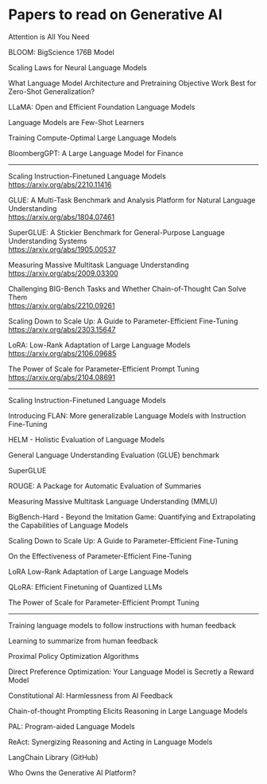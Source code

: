 # Papers to read on Generative AI

Attention is All You Need

BLOOM: BigScience 176B Model

Scaling Laws for Neural Language Models

What Language Model Architecture and Pretraining Objective Work Best for Zero-Shot Generalization?

LLaMA: Open and Efficient Foundation Language Models

Language Models are Few-Shot Learners

Training Compute-Optimal Large Language Models

BloombergGPT: A Large Language Model for Finance

----

Scaling Instruction-Finetuned Language Models<br>
https://arxiv.org/abs/2210.11416

GLUE: A Multi-Task Benchmark and Analysis Platform for Natural Language Understanding<br>
https://arxiv.org/abs/1804.07461

SuperGLUE: A Stickier Benchmark for General-Purpose Language Understanding Systems<br>
https://arxiv.org/abs/1905.00537

Measuring Massive Multitask Language Understanding<br>
https://arxiv.org/abs/2009.03300

Challenging BIG-Bench Tasks and Whether Chain-of-Thought Can Solve Them<br>
https://arxiv.org/abs/2210.09261

Scaling Down to Scale Up: A Guide to Parameter-Efficient Fine-Tuning<br>
https://arxiv.org/abs/2303.15647

LoRA: Low-Rank Adaptation of Large Language Models<br>
https://arxiv.org/abs/2106.09685

The Power of Scale for Parameter-Efficient Prompt Tuning<br>
https://arxiv.org/abs/2104.08691

----

Scaling Instruction-Finetuned Language Models

Introducing FLAN: More generalizable Language Models with Instruction Fine-Tuning

HELM - Holistic Evaluation of Language Models

General Language Understanding Evaluation (GLUE) benchmark

SuperGLUE

ROUGE: A Package for Automatic Evaluation of Summaries

Measuring Massive Multitask Language Understanding (MMLU)

BigBench-Hard - Beyond the Imitation Game: Quantifying and Extrapolating the Capabilities of Language Models

Scaling Down to Scale Up: A Guide to Parameter-Efficient Fine-Tuning

On the Effectiveness of Parameter-Efficient Fine-Tuning

LoRA Low-Rank Adaptation of Large Language Models

QLoRA: Efficient Finetuning of Quantized LLMs

The Power of Scale for Parameter-Efficient Prompt Tuning

----

Training language models to follow instructions with human feedback

Learning to summarize from human feedback

Proximal Policy Optimization Algorithms

Direct Preference Optimization: Your Language Model is Secretly a Reward Model

Constitutional AI: Harmlessness from AI Feedback

Chain-of-thought Prompting Elicits Reasoning in Large Language Models

PAL: Program-aided Language Models

ReAct: Synergizing Reasoning and Acting in Language Models

LangChain Library (GitHub)

Who Owns the Generative AI Platform?

